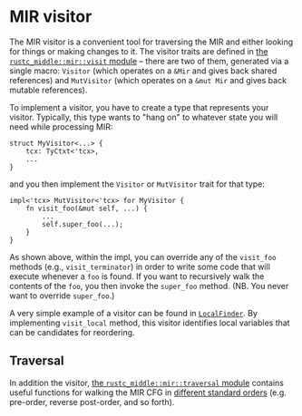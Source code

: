 # MIR visitor

The MIR visitor is a convenient tool for traversing the MIR and either
looking for things or making changes to it. The visitor traits are
defined in [the `rustc_middle::mir::visit` module][m-v] – there are two of
them, generated via a single macro: `Visitor` (which operates on a
`&Mir` and gives back shared references) and `MutVisitor` (which
operates on a `&mut Mir` and gives back mutable references).

[m-v]: https://doc.rust-lang.org/nightly/nightly-rustc/rustc_middle/mir/visit/index.html

To implement a visitor, you have to create a type that represents
your visitor. Typically, this type wants to "hang on" to whatever
state you will need while processing MIR:

```rust,ignore
struct MyVisitor<...> {
    tcx: TyCtxt<'tcx>,
    ...
}
```

and you then implement the `Visitor` or `MutVisitor` trait for that type:

```rust,ignore
impl<'tcx> MutVisitor<'tcx> for MyVisitor {
    fn visit_foo(&mut self, ...) {
        ...
        self.super_foo(...);
    }
}
```

As shown above, within the impl, you can override any of the
`visit_foo` methods (e.g., `visit_terminator`) in order to write some
code that will execute whenever a `foo` is found. If you want to
recursively walk the contents of the `foo`, you then invoke the
`super_foo` method. (NB. You never want to override `super_foo`.)

A very simple example of a visitor can be found in [`LocalFinder`].
By implementing `visit_local` method, this visitor identifies local variables that
can be candidates for reordering.

[`LocalFinder`]: https://doc.rust-lang.org/nightly/nightly-rustc/rustc_mir_transform/prettify/struct.LocalFinder.html

## Traversal

In addition the visitor, [the `rustc_middle::mir::traversal` module][t]
contains useful functions for walking the MIR CFG in
[different standard orders][traversal] (e.g. pre-order, reverse
post-order, and so forth).

[t]: https://doc.rust-lang.org/nightly/nightly-rustc/rustc_middle/mir/traversal/index.html
[traversal]: https://en.wikipedia.org/wiki/Tree_traversal

